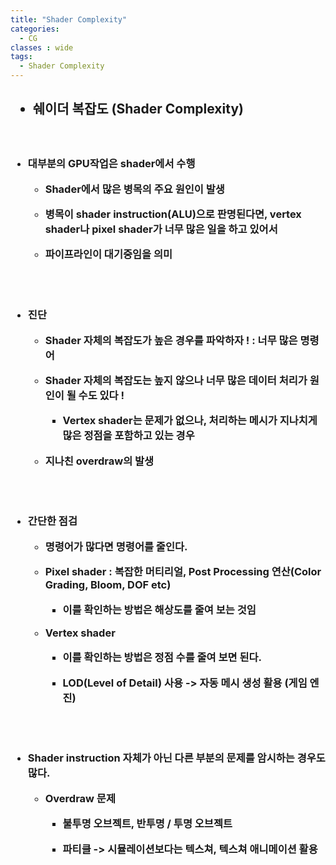 ```yaml
---
title: "Shader Complexity"
categories:
  - CG
classes : wide
tags:
  - Shader Complexity
---
```


<h2>

- 쉐이더 복잡도 (Shader Complexity)

</h2>

<br>

<h3>

- 대부분의 GPU작업은 shader에서 수행
  
	- Shader에서 많은 병목의 주요 원인이 발생

	- 병목이 shader instruction(ALU)으로 판명된다면, vertex shader나 pixel shader가 너무 많은 일을 하고 있어서 
  
    - 파이프라인이 대기중임을 의미

<br>
<br>

- 진단

	- Shader 자체의 복잡도가 높은 경우를 파악하자 ! : 너무 많은 명령어

	- Shader 자체의 복잡도는 높지 않으나 너무 많은 데이터 처리가 원인이 될 수도 있다 !

		- Vertex shader는 문제가 없으나, 처리하는 메시가 지나치게 많은 정점을 포함하고 있는 경우

	- 지나친 overdraw의 발생

<br>
<br>

- 간단한 점검

	- 명령어가 많다면 명령어를 줄인다.

	- Pixel shader : 복잡한 머티리얼, Post Processing 연산(Color Grading, Bloom, DOF etc)

		- 이를 확인하는 방법은 해상도를 줄여 보는 것임

	- Vertex shader

		- 이를 확인하는 방법은 정점 수를 줄여 보면 된다.

		- LOD(Level of Detail) 사용 -> 자동 메시 생성 활용 (게임 엔진)

<br>
<br>
		
- Shader instruction 자체가 아닌 다른 부분의 문제를 암시하는 경우도 많다.

	- Overdraw 문제

		- 불투명 오브젝트, 반투명 / 투명 오브젝트

		- 파티클 -> 시뮬레이션보다는 텍스쳐, 텍스쳐 애니메이션 활용
	
</h3>